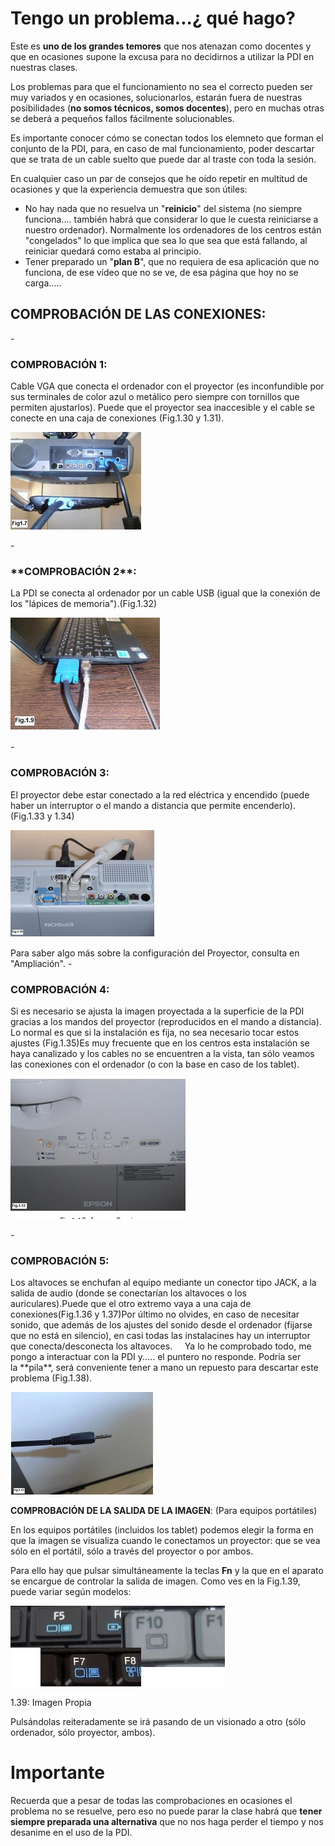 
# Tengo un problema...¿ qué hago?

Este es **uno de los grandes temores** que nos atenazan como docentes y que en ocasiones supone la excusa para no decidirnos a utilizar la PDI en nuestras clases.

Los problemas para que el funcionamiento no sea el correcto pueden ser muy variados y en ocasiones, solucionarlos, estarán fuera de nuestras posibilidades (**no somos técnicos, somos docentes**), pero en muchas otras se deberá a pequeños fallos fácilmente solucionables.

Es importante conocer cómo se conectan todos los elemneto que forman el conjunto de la PDI, para, en caso de mal funcionamiento, poder descartar que se trata de un cable suelto que puede dar al traste con toda la sesión.

En cualquier caso un par de consejos que he oído repetir en multitud de ocasiones y que la experiencia demuestra que son útiles:

- No hay nada que no resuelva un "**reinicio**" del sistema (no siempre funciona.... también habrá que considerar lo que le cuesta reiniciarse a nuestro ordenador). Normalmente los ordenadores de los centros están "congelados" lo que implica que sea lo que sea que está fallando, al reiniciar quedará como estaba al principio.
- Tener preparado un "**plan B**", que no requiera de esa aplicación que no funciona, de ese vídeo que no se ve, de esa página que hoy no se carga.....

## **COMPROBACIÓN DE LAS CONEXIONES**:
<td colspan="2">- <h3>COMPROBACIÓN 1:</h3>Cable VGA que conecta el ordenador con el proyector (es inconfundible por sus terminales de color azul o metálico pero siempre con tornillos que permiten ajustarlos). Puede que el proyector sea inaccesible y el cable se conecte en una caja de conexiones (Fig.1.30 y 1.31).</td>

![](img/capturada4.jpg)
<td colspan="2">- <h3>**COMPROBACIÓN 2**:</h3>La PDI se conecta al ordenador por un cable USB (igual que la conexión de los "lápices de memoria").(Fig.1.32)</td>

![](img/capturada6.jpg)
<td colspan="2">- <h3>COMPROBACIÓN 3:</h3>El proyector debe estar conectado a la red eléctrica y encendido (puede haber un interruptor o el mando a distancia que permite encenderlo).(Fig.1.33 y 1.34)</td>

![](img/capturada10.jpg)
<td colspan="2">Para saber algo más sobre la configuración del Proyector, consulta en "Ampliación".</td>
<td colspan="2">- <h3>COMPROBACIÓN 4:</h3>Si es necesario se ajusta la imagen proyectada a la superficie de la PDI gracias a los mandos del proyector (reproducidos en el mando a distancia). Lo normal es que si la instalación es fija, no sea necesario tocar estos ajustes (Fig.1.35)Es muy frecuente que en los centros esta instalación se haya canalizado y los cables no se encuentren a la vista, tan sólo veamos las conexiones con el ordenador (o con la base en caso de los tablet).</td>

![](img/capturada12.jpg)
<td colspan="3">- <h3>COMPROBACIÓN 5:</h3>Los altavoces se enchufan al equipo mediante un conector tipo JACK, a la salida de audio (donde se conectarían los altavoces o los auriculares).Puede que el otro extremo vaya a una caja de conexiones(Fig.1.36 y 1.37)Por último no olvides, en caso de necesitar sonido, que además de los ajustes del sonido desde el ordenador (fijarse que no está en silencio), en casi todas las instalacines hay un interruptor que conecta/desconecta los altavoces.     Ya lo he comprobado todo, me pongo a interactuar con la PDI y..... el puntero no responde. Podría ser la **pila**, será conveniente tener a mano un repuesto para descartar este problema (Fig.1.38).</td>

![](img/capturada13.jpg)

**COMPROBACIÓN DE LA SALIDA DE LA IMAGEN**: (Para equipos portátiles)

En los equipos portátiles (incluidos los tablet) podemos elegir la forma en que la imagen se visualiza cuando le conectamos un proyector: que se vea sólo en el portátil, sólo a través del proyector o por ambos.

Para ello hay que pulsar simultáneamente la teclas **Fn** y la que en el aparato se encargue de controlar la salida de imagen. Como ves en la Fig.1.39, puede variar según modelos:


![](img/capturada15.1.jpg)

1.39: Imagen Propia

Pulsándolas reiteradamente se irá pasando de un visionado a otro (sólo ordenador, sólo proyector, ambos).

# Importante

Recuerda que a pesar de todas las comprobaciones en ocasiones el problema no se resuelve, pero eso no puede parar la clase habrá que **tener siempre preparada una alternativa** que no nos haga perder el tiempo y nos desanime en el uso de la PDI.

